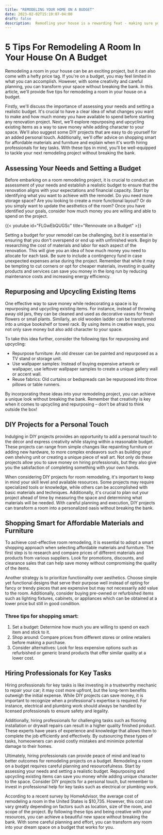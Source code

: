 ```yaml
---
title: "REMODELING YOUR HOME ON A BUDGET"
date: 2023-02-02T15:19:07-04:00
draft: false
description:  Remodling your house is a rewarding feat - making sure your budget hits home is everything
---
```


# 5 Tips For Remodeling A Room In Your House On A Budget

Remodeling a room in your house can be an exciting project, but it can also come with a hefty price tag. If you're on a budget, you may feel limited in what you can accomplish. However, with some creativity and careful planning, you can transform your space without breaking the bank. In this article, we'll provide five tips for remodeling a room in your house on a budget.

Firstly, we'll discuss the importance of assessing your needs and setting a realistic budget. It's crucial to have a clear idea of what changes you want to make and how much money you have available to spend before starting any renovation project. Next, we'll explore repurposing and upcycling existing items as a way to save money while adding character to your space. We'll also suggest some DIY projects that are easy to do yourself for an added personal touch. Additionally, we'll offer advice on shopping smart for affordable materials and furniture and explain when it's worth hiring professionals for key tasks. With these tips in mind, you'll be well-equipped to tackle your next remodeling project without breaking the bank.

## Assessing Your Needs and Setting a Budget

Before embarking on a room remodeling project, it is crucial to conduct an assessment of your needs and establish a realistic budget to ensure that the renovation aligns with your expectations and financial capacity. Start by identifying what you want to achieve with the remodel. Do you need more storage space? Are you looking to create a more functional layout? Or do you simply want to update the aesthetics of the room? Once you have identified your goals, consider how much money you are willing and able to spend on the project.


{{< youtube id="FLGwEbQUGSc" title="Rennovate on a Budget" >}}

Setting a budget for your remodel can be challenging, but it is essential in ensuring that you don't overspend or end up with unfinished work. Begin by researching the cost of materials and labor for each aspect of the renovation. This will give you an idea of how much money you need to allocate for each task. Be sure to include a contingency fund in case unexpected expenses arise during the project. Remember that while it may be tempting to cut corners or opt for cheaper materials, investing in quality products and services can save you money in the long run by reducing maintenance costs and increasing energy efficiency.

## Repurposing and Upcycling Existing Items

One effective way to save money while redecorating a space is by repurposing and upcycling existing items. For instance, instead of throwing away old jars, they can be cleaned and used as decorative vases for fresh flowers or small plants. Similarly, an old wooden ladder can be transformed into a unique bookshelf or towel rack. By using items in creative ways, you not only save money but also add character to your space.

To take this idea further, consider the following tips for repurposing and upcycling:

- Repurpose furniture: An old dresser can be painted and repurposed as a TV stand or storage unit.
- Use wallpaper samples: Instead of buying expensive artwork or wallpaper, use leftover wallpaper samples to create a unique gallery wall or accent wall.
- Reuse fabrics: Old curtains or bedspreads can be repurposed into throw pillows or table runners.

By incorporating these ideas into your remodeling project, you can achieve a unique look without breaking the bank. Remember that creativity is key when it comes to upcycling and repurposing – don't be afraid to think outside the box!

## DIY Projects for a Personal Touch

Indulging in DIY projects provides an opportunity to add a personal touch to the décor and express creativity while staying within a reasonable budget. These projects can range from simple changes like repainting furniture or adding new hardware, to more complex endeavors such as building your own shelving unit or creating a unique piece of wall art. Not only do these projects allow you to save money on hiring professionals, but they also give you the satisfaction of completing something with your own hands.

When considering DIY projects for room remodeling, it's important to keep in mind your skill level and available resources. Some projects may require specialized tools or knowledge, while others can be accomplished with basic materials and techniques. Additionally, it's crucial to plan out your project ahead of time by measuring the space and determining what materials will be needed. With careful planning and execution, DIY projects can transform a room into a personalized oasis without breaking the bank.

## Shopping Smart for Affordable Materials and Furniture

To achieve cost-effective room remodeling, it is essential to adopt a smart shopping approach when selecting affordable materials and furniture. The first step is to research and compare prices of different materials and products from various suppliers. Look for promotions, discounts, and clearance sales that can help save money without compromising the quality of the items.

Another strategy is to prioritize functionality over aesthetics. Choose simple yet functional designs that serve their purpose well instead of opting for fancy or trendy pieces that are expensive but may not necessarily add value to the room. Additionally, consider buying pre-owned or refurbished items such as lighting fixtures, cabinets, or appliances which can be obtained at a lower price but still in good condition.

### Three tips for shopping smart:

1. Set a budget: Determine how much you are willing to spend on each item and stick to it.
2. Shop around: Compare prices from different stores or online retailers before making a purchase.
3. Consider alternatives: Look for less expensive options such as refurbished or generic brand products that offer similar quality at a lower cost.

## Hiring Professionals for Key Tasks

Hiring professionals for key tasks is like investing in a trustworthy mechanic to repair your car; it may cost more upfront, but the long-term benefits outweigh the initial expense. While DIY projects can save money, it is important to recognize when a professional's expertise is required. For instance, electrical and plumbing work should always be handled by licensed professionals to ensure safety and legality.

Additionally, hiring professionals for challenging tasks such as flooring installation or drywall repairs can result in a higher quality finished product. These experts have years of experience and knowledge that allows them to complete the job efficiently and effectively. By outsourcing these types of tasks, homeowners can avoid costly mistakes and minimize potential damage to their homes. 

Ultimately, hiring professionals can provide peace of mind and lead to better outcomes for remodeling projects on a budget. Remodeling a room on a budget requires careful planning and resourcefulness. Start by assessing your needs and setting a realistic budget. Repurposing and upcycling existing items can save you money while adding unique character to the space. Consider DIY projects for a personal touch, but remember to invest in professional help for key tasks such as electrical or plumbing work.

According to a recent survey by HomeAdvisor, the average cost of remodeling a room in the United States is $10,735. However, this cost can vary greatly depending on factors such as location, size of the room, and scope of the project. By following these tips and being creative with your resources, you can achieve a beautiful new space without breaking the bank. With some careful planning and effort, you can transform any room into your dream space on a budget that works for you.

